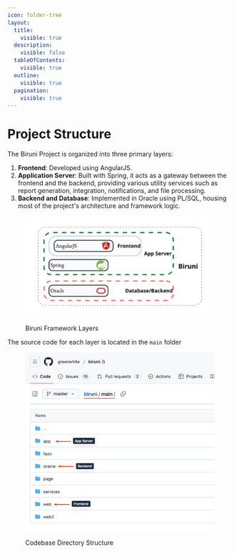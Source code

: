 ```yaml
---
icon: folder-tree
layout:
  title:
    visible: true
  description:
    visible: false
  tableOfContents:
    visible: true
  outline:
    visible: true
  pagination:
    visible: true
---
```


# Project Structure

The Biruni Project is organized into three primary layers:

1. **Frontend**: Developed using AngularJS.
2. **Application Server**: Built with Spring, it acts as a gateway between the frontend and the backend, providing various utility services such as report generation, integration, notifications, and file processing.
3. **Backend and Database**: Implemented in Oracle using PL/SQL, housing most of the project's architecture and framework logic.

<figure><img src=".gitbook/assets/image (2) (1).png" alt=""><figcaption><p>Biruni Framework Layers</p></figcaption></figure>

The source code for each layer is located in the `main` folder

<figure><img src=".gitbook/assets/image (1) (1) (1).png" alt=""><figcaption><p>Codebase Directory Structure</p></figcaption></figure>
